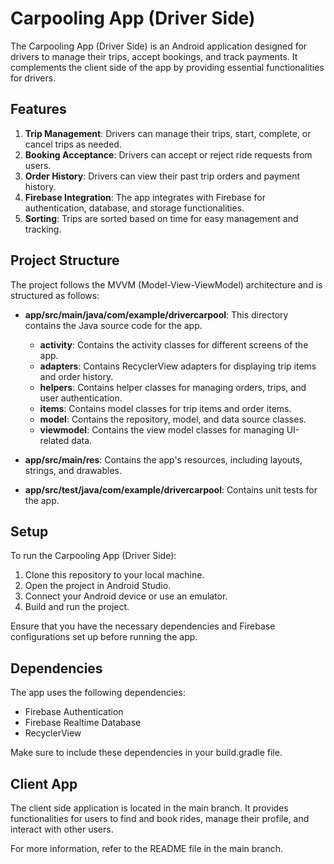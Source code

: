# Carpooling App (Driver Side)

The Carpooling App (Driver Side) is an Android application designed for drivers to manage their trips, accept bookings, and track payments. It complements the client side of the app by providing essential functionalities for drivers.

## Features

1. **Trip Management**: Drivers can manage their trips, start, complete, or cancel trips as needed.
2. **Booking Acceptance**: Drivers can accept or reject ride requests from users.
3. **Order History**: Drivers can view their past trip orders and payment history.
4. **Firebase Integration**: The app integrates with Firebase for authentication, database, and storage functionalities.
5. **Sorting**: Trips are sorted based on time for easy management and tracking.

## Project Structure

The project follows the MVVM (Model-View-ViewModel) architecture and is structured as follows:

- **app/src/main/java/com/example/drivercarpool**: This directory contains the Java source code for the app.
  - **activity**: Contains the activity classes for different screens of the app.
  - **adapters**: Contains RecyclerView adapters for displaying trip items and order history.
  - **helpers**: Contains helper classes for managing orders, trips, and user authentication.
  - **items**: Contains model classes for trip items and order items.
  - **model**: Contains the repository, model, and data source classes.
  - **viewmodel**: Contains the view model classes for managing UI-related data.
  
- **app/src/main/res**: Contains the app's resources, including layouts, strings, and drawables.

- **app/src/test/java/com/example/drivercarpool**: Contains unit tests for the app.

## Setup

To run the Carpooling App (Driver Side):

1. Clone this repository to your local machine.
2. Open the project in Android Studio.
3. Connect your Android device or use an emulator.
4. Build and run the project.

Ensure that you have the necessary dependencies and Firebase configurations set up before running the app.

## Dependencies

The app uses the following dependencies:

- Firebase Authentication
- Firebase Realtime Database
- RecyclerView

Make sure to include these dependencies in your build.gradle file.

## Client App

The client side application is located in the main branch. It provides functionalities for users to find and book rides, manage their profile, and interact with other users.

For more information, refer to the README file in the main branch.

